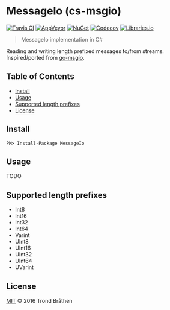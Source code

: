 # MessageIo (cs-msgio)

[![Travis CI](https://img.shields.io/travis/tabrath/cs-msgio.svg?style=flat-square&branch=master)](https://travis-ci.org/tabrath/cs-msgio)
[![AppVeyor](https://img.shields.io/appveyor/ci/tabrath/cs-msgio/master.svg?style=flat-square)](https://ci.appveyor.com/project/tabrath/cs-msgio)
[![NuGet](https://buildstats.info/nuget/MessageIo)](https://www.nuget.org/packages/MessageIo/)
[![Codecov](https://img.shields.io/codecov/c/github/tabrath/cs-msgio/master.svg?style=flat-square)](https://codecov.io/gh/tabrath/cs-msgio)
[![Libraries.io](https://img.shields.io/librariesio/github/tabrath/cs-msgio.svg?style=flat-square)](https://libraries.io/github/tabrath/cs-msgio)

> MessageIo implementation in C#

Reading and writing length prefixed messages to/from streams. Inspired/ported from [go-msgio](https://github.com/jbenet/go-msgio).

## Table of Contents

- [Install](#install)
- [Usage](#usage)
- [Supported length prefixes](#supported-length-prefixes)
- [License](#license)

## Install

    PM> Install-Package MessageIo

## Usage

TODO

## Supported length prefixes

- Int8
- Int16
- Int32
- Int64
- Varint
- UInt8
- UInt16
- UInt32
- UInt64
- UVarint

## License

[MIT](LICENSE) © 2016 Trond Bråthen
